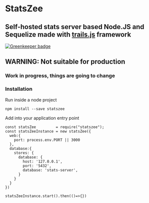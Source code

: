 # StatsZee
## Self-hosted stats server based Node.JS and Sequelize made with [trails.js](http://trailjs.io) framework

[![Greenkeeper badge](https://badges.greenkeeper.io/LobeTia/statszee.svg)](https://greenkeeper.io/)

## WARNING: Not suitable for production
### Work in progress, things are going to change

### Installation

Run inside a node project

    npm install --save statszee

Add into your application entry point

    const statsZee         = require("statszee");
    const statsZeeInstance = new statsZee({
      web:{
        port: process.env.PORT || 3000
      },
      database:{
        stores: {
          database: {
            host: '127.0.0.1',
            port: '5432',
            database: 'stats-server',
          }
        }
      }
    })
    
    statsZeeInstance.start().then(()=>{})
